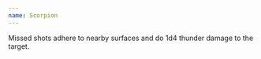 ```yaml
---
name: Scorpion
---
```

Missed shots adhere to nearby surfaces and do 1d4 thunder damage to the target.